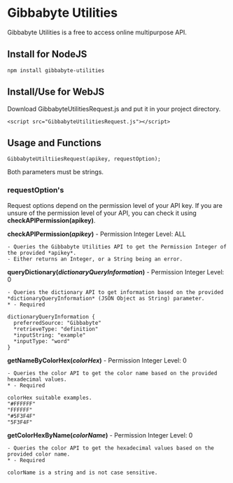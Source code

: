 # Gibbabyte Utilities
Gibbabyte Utilities is a free to access online multipurpose API.

## Install for NodeJS
```
npm install gibbabyte-utilities
```
## Install/Use for WebJS
Download GibbabyteUtilitiesRequest.js and put it in your project directory.
```
<script src="GibbabyteUtilitiesRequest.js"></script>
```

## Usage and Functions
```
GibbabyteUtiltiiesRequest(apikey, requestOption);
```
Both parameters must be strings.

### requestOption's
Request options depend on the permission level of your API key. If you are unsure of the permission level of your API, you can check it using **checkAPIPermission(apikey)**.

**checkAPIPermission(***apikey***)** - Permission Integer Level: ALL
```
- Queries the Gibbabyte Utilities API to get the Permission Integer of the provided *apikey*.
- Either returns an Integer, or a String being an error.
```
**queryDictionary(*dictionaryQueryInformation*)** - Permission Integer Level: 0
```
- Queries the dictionary API to get information based on the provided *dictionaryQueryInformation* (JSON Object as String) parameter.
* - Required

dictionaryQueryInformation {
  preferredSource: "Gibbabyte"
  *retrieveType: "definition"
  *inputString: "example"
  *inputType: "word"
}
```
**getNameByColorHex(*colorHex*)** - Permission Integer Level: 0
```
- Queries the color API to get the color name based on the provided hexadecimal values.
* - Required

colorHex suitable examples.
"#FFFFFF"
"FFFFFF"
"#5F3F4F"
"5F3F4F"
```
**getColorHexByName(*colorName*)** - Permission Integer Level: 0
```
- Queries the color API to get the hexadecimal values based on the provided color name.
* - Required

colorName is a string and is not case sensitive.
```

